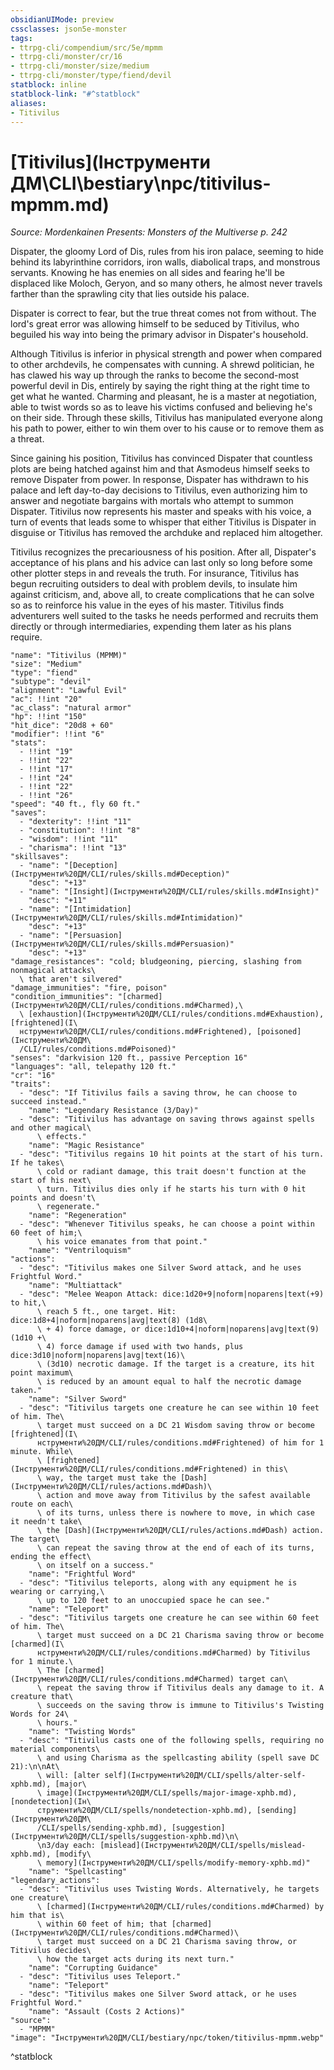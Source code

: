 ```yaml
---
obsidianUIMode: preview
cssclasses: json5e-monster
tags:
- ttrpg-cli/compendium/src/5e/mpmm
- ttrpg-cli/monster/cr/16
- ttrpg-cli/monster/size/medium
- ttrpg-cli/monster/type/fiend/devil
statblock: inline
statblock-link: "#^statblock"
aliases:
- Titivilus
---
```

# [Titivilus](Інструменти ДМ\CLI\bestiary\npc/titivilus-mpmm.md)
*Source: Mordenkainen Presents: Monsters of the Multiverse p. 242*  

Dispater, the gloomy Lord of Dis, rules from his iron palace, seeming to hide behind its labyrinthine corridors, iron walls, diabolical traps, and monstrous servants. Knowing he has enemies on all sides and fearing he'll be displaced like Moloch, Geryon, and so many others, he almost never travels farther than the sprawling city that lies outside his palace.

Dispater is correct to fear, but the true threat comes not from without. The lord's great error was allowing himself to be seduced by Titivilus, who beguiled his way into being the primary advisor in Dispater's household.

Although Titivilus is inferior in physical strength and power when compared to other archdevils, he compensates with cunning. A shrewd politician, he has clawed his way up through the ranks to become the second-most powerful devil in Dis, entirely by saying the right thing at the right time to get what he wanted. Charming and pleasant, he is a master at negotiation, able to twist words so as to leave his victims confused and believing he's on their side. Through these skills, Titivilus has manipulated everyone along his path to power, either to win them over to his cause or to remove them as a threat.

Since gaining his position, Titivilus has convinced Dispater that countless plots are being hatched against him and that Asmodeus himself seeks to remove Dispater from power. In response, Dispater has withdrawn to his palace and left day-to-day decisions to Titivilus, even authorizing him to answer and negotiate bargains with mortals who attempt to summon Dispater. Titivilus now represents his master and speaks with his voice, a turn of events that leads some to whisper that either Titivilus is Dispater in disguise or Titivilus has removed the archduke and replaced him altogether.

Titivilus recognizes the precariousness of his position. After all, Dispater's acceptance of his plans and his advice can last only so long before some other plotter steps in and reveals the truth. For insurance, Titivilus has begun recruiting outsiders to deal with problem devils, to insulate him against criticism, and, above all, to create complications that he can solve so as to reinforce his value in the eyes of his master. Titivilus finds adventurers well suited to the tasks he needs performed and recruits them directly or through intermediaries, expending them later as his plans require.

```statblock
"name": "Titivilus (MPMM)"
"size": "Medium"
"type": "fiend"
"subtype": "devil"
"alignment": "Lawful Evil"
"ac": !!int "20"
"ac_class": "natural armor"
"hp": !!int "150"
"hit_dice": "20d8 + 60"
"modifier": !!int "6"
"stats":
  - !!int "19"
  - !!int "22"
  - !!int "17"
  - !!int "24"
  - !!int "22"
  - !!int "26"
"speed": "40 ft., fly 60 ft."
"saves":
  - "dexterity": !!int "11"
  - "constitution": !!int "8"
  - "wisdom": !!int "11"
  - "charisma": !!int "13"
"skillsaves":
  - "name": "[Deception](Інструменти%20ДМ/CLI/rules/skills.md#Deception)"
    "desc": "+13"
  - "name": "[Insight](Інструменти%20ДМ/CLI/rules/skills.md#Insight)"
    "desc": "+11"
  - "name": "[Intimidation](Інструменти%20ДМ/CLI/rules/skills.md#Intimidation)"
    "desc": "+13"
  - "name": "[Persuasion](Інструменти%20ДМ/CLI/rules/skills.md#Persuasion)"
    "desc": "+13"
"damage_resistances": "cold; bludgeoning, piercing, slashing from nonmagical attacks\
  \ that aren't silvered"
"damage_immunities": "fire, poison"
"condition_immunities": "[charmed](Інструменти%20ДМ/CLI/rules/conditions.md#Charmed),\
  \ [exhaustion](Інструменти%20ДМ/CLI/rules/conditions.md#Exhaustion), [frightened](І\
  нструменти%20ДМ/CLI/rules/conditions.md#Frightened), [poisoned](Інструменти%20ДМ\
  /CLI/rules/conditions.md#Poisoned)"
"senses": "darkvision 120 ft., passive Perception 16"
"languages": "all, telepathy 120 ft."
"cr": "16"
"traits":
  - "desc": "If Titivilus fails a saving throw, he can choose to succeed instead."
    "name": "Legendary Resistance (3/Day)"
  - "desc": "Titivilus has advantage on saving throws against spells and other magical\
      \ effects."
    "name": "Magic Resistance"
  - "desc": "Titivilus regains 10 hit points at the start of his turn. If he takes\
      \ cold or radiant damage, this trait doesn't function at the start of his next\
      \ turn. Titivilus dies only if he starts his turn with 0 hit points and doesn't\
      \ regenerate."
    "name": "Regeneration"
  - "desc": "Whenever Titivilus speaks, he can choose a point within 60 feet of him;\
      \ his voice emanates from that point."
    "name": "Ventriloquism"
"actions":
  - "desc": "Titivilus makes one Silver Sword attack, and he uses Frightful Word."
    "name": "Multiattack"
  - "desc": "Melee Weapon Attack: dice:1d20+9|noform|noparens|text(+9) to hit,\
      \ reach 5 ft., one target. Hit: dice:1d8+4|noform|noparens|avg|text(8) (1d8\
      \ + 4) force damage, or dice:1d10+4|noform|noparens|avg|text(9) (1d10 +\
      \ 4) force damage if used with two hands, plus dice:3d10|noform|noparens|avg|text(16)\
      \ (3d10) necrotic damage. If the target is a creature, its hit point maximum\
      \ is reduced by an amount equal to half the necrotic damage taken."
    "name": "Silver Sword"
  - "desc": "Titivilus targets one creature he can see within 10 feet of him. The\
      \ target must succeed on a DC 21 Wisdom saving throw or become [frightened](І\
      нструменти%20ДМ/CLI/rules/conditions.md#Frightened) of him for 1 minute. While\
      \ [frightened](Інструменти%20ДМ/CLI/rules/conditions.md#Frightened) in this\
      \ way, the target must take the [Dash](Інструменти%20ДМ/CLI/rules/actions.md#Dash)\
      \ action and move away from Titivilus by the safest available route on each\
      \ of its turns, unless there is nowhere to move, in which case it needn't take\
      \ the [Dash](Інструменти%20ДМ/CLI/rules/actions.md#Dash) action. The target\
      \ can repeat the saving throw at the end of each of its turns, ending the effect\
      \ on itself on a success."
    "name": "Frightful Word"
  - "desc": "Titivilus teleports, along with any equipment he is wearing or carrying,\
      \ up to 120 feet to an unoccupied space he can see."
    "name": "Teleport"
  - "desc": "Titivilus targets one creature he can see within 60 feet of him. The\
      \ target must succeed on a DC 21 Charisma saving throw or become [charmed](І\
      нструменти%20ДМ/CLI/rules/conditions.md#Charmed) by Titivilus for 1 minute.\
      \ The [charmed](Інструменти%20ДМ/CLI/rules/conditions.md#Charmed) target can\
      \ repeat the saving throw if Titivilus deals any damage to it. A creature that\
      \ succeeds on the saving throw is immune to Titivilus's Twisting Words for 24\
      \ hours."
    "name": "Twisting Words"
  - "desc": "Titivilus casts one of the following spells, requiring no material components\
      \ and using Charisma as the spellcasting ability (spell save DC 21):\n\nAt\
      \ will: [alter self](Інструменти%20ДМ/CLI/spells/alter-self-xphb.md), [major\
      \ image](Інструменти%20ДМ/CLI/spells/major-image-xphb.md), [nondetection](Ін\
      струменти%20ДМ/CLI/spells/nondetection-xphb.md), [sending](Інструменти%20ДМ\
      /CLI/spells/sending-xphb.md), [suggestion](Інструменти%20ДМ/CLI/spells/suggestion-xphb.md)\n\
      \n3/day each: [mislead](Інструменти%20ДМ/CLI/spells/mislead-xphb.md), [modify\
      \ memory](Інструменти%20ДМ/CLI/spells/modify-memory-xphb.md)"
    "name": "Spellcasting"
"legendary_actions":
  - "desc": "Titivilus uses Twisting Words. Alternatively, he targets one creature\
      \ [charmed](Інструменти%20ДМ/CLI/rules/conditions.md#Charmed) by him that is\
      \ within 60 feet of him; that [charmed](Інструменти%20ДМ/CLI/rules/conditions.md#Charmed)\
      \ target must succeed on a DC 21 Charisma saving throw, or Titivilus decides\
      \ how the target acts during its next turn."
    "name": "Corrupting Guidance"
  - "desc": "Titivilus uses Teleport."
    "name": "Teleport"
  - "desc": "Titivilus makes one Silver Sword attack, or he uses Frightful Word."
    "name": "Assault (Costs 2 Actions)"
"source":
  - "MPMM"
"image": "Інструменти%20ДМ/CLI/bestiary/npc/token/titivilus-mpmm.webp"
```
^statblock